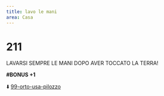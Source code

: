 ```yaml
---
title: lavo le mani
area: Casa
---
```

# 211
LAVARSI SEMPRE LE MANI DOPO AVER TOCCATO LA TERRA!

**#BONUS +1**

⬇️ [99-orto-usa-pilozzo](99-orto-usa-pilozzo.md)
